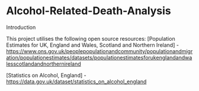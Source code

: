 # Alcohol-Related-Death-Analysis

Introduction

This project utilises the following open source resources:
[Population Estimates for UK, England and Wales, Scotland and Northern Ireland] - https://www.ons.gov.uk/peoplepopulationandcommunity/populationandmigration/populationestimates/datasets/populationestimatesforukenglandandwalesscotlandandnorthernireland

[Statistics on Alcohol, England] - https://data.gov.uk/dataset/statistics_on_alcohol_england 
